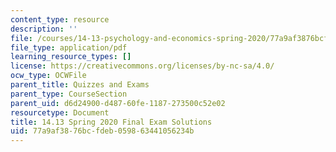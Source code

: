 ```yaml
---
content_type: resource
description: ''
file: /courses/14-13-psychology-and-economics-spring-2020/77a9af3876bcfdeb059863441056234b_MIT14-13s20_final_sol.pdf
file_type: application/pdf
learning_resource_types: []
license: https://creativecommons.org/licenses/by-nc-sa/4.0/
ocw_type: OCWFile
parent_title: Quizzes and Exams
parent_type: CourseSection
parent_uid: d6d24900-d487-60fe-1187-273500c52e02
resourcetype: Document
title: 14.13 Spring 2020 Final Exam Solutions
uid: 77a9af38-76bc-fdeb-0598-63441056234b
---
```

